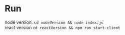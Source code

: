 # Run
node version: `cd nodeVersion && node index.js`<br>
react version `cd reactVersion && npm run start-client`
